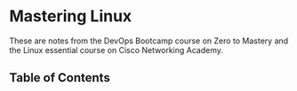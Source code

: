 # Mastering Linux

These are notes from the DevOps Bootcamp course on Zero to Mastery and the Linux essential course on Cisco Networking Academy. 

## Table of Contents


